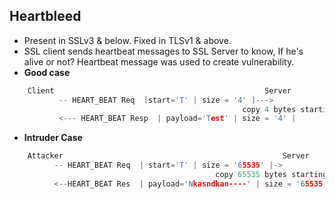 ## Heartbleed
- Present in SSLv3 & below. Fixed in TLSv1 & above. 
- SSL client sends heartbeat messages to SSL Server to know, If he's alive or not? Heartbeat message was used to create vulnerability.
- **Good case**
```c
    Client                                               Server
           -- HEART_BEAT Req  [start='T' | size = '4' ]--->
                                                    copy 4 bytes starting from T and reply
           <--- HEART_BEAT Resp  | payload='Test' | size = '4' |
```
- **Intruder Case**
```c
    Attacker                                                 Server
          -- HEART_BEAT Req  | start='T' | size = '65535' |->
                                              copy 65535 bytes starting from T and reply. This can be secret key, encryption passwords
          <--HEART_BEAT Res  | payload='Nkasndkan----' | size = '65535' |
```
